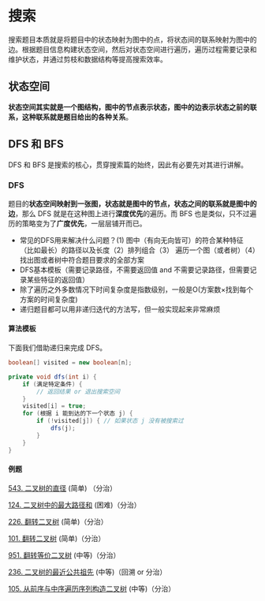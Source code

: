 # 搜索
搜索题目本质就是将题目中的状态映射为图中的点，将状态间的联系映射为图中的边。根据题目信息构建状态空间，然后对状态空间进行遍历，遍历过程需要记录和维护状态，并通过剪枝和数据结构等提高搜索效率。

## 状态空间

**状态空间其实就是一个图结构，图中的节点表示状态，图中的边表示状态之前的联系，这种联系就是题目给出的各种关系**。

## DFS 和 BFS

DFS 和 BFS 是搜索的核心，贯穿搜索篇的始终，因此有必要先对其进行讲解。

### DFS

题目的**状态空间映射到一张图，状态就是图中的节点，状态之间的联系就是图中的边**，那么 DFS 就是在这种图上进行**深度优先**的遍历。而 BFS 也是类似，只不过遍历的策略变为了**广度优先**，一层层铺开而已。

- 常见的DFS用来解决什么问题？(1) 图中（有向无向皆可）的符合某种特征（比如最长）的路径以及长度（2）排列组合（3） 遍历一个图（或者树）（4）找出图或者树中符合题目要求的全部方案
- DFS基本模板（需要记录路径，不需要返回值 and 不需要记录路径，但需要记录某些特征的返回值）
- 除了遍历之外多数情况下时间复杂度是指数级别，一般是O(方案数×找到每个方案的时间复杂度)
- 递归题目都可以用非递归迭代的方法写，但一般实现起来非常麻烦

#### 算法模板

下面我们借助递归来完成 DFS。

```java
boolean[] visited = new boolean[n];

private void dfs(int i) {
    if (满足特定条件) {
        // 返回结果 or 退出搜索空间
    }
    visited[i] = true;
    for (根据 i 能到达的下一个状态 j) {
        if (!visited[j]) { // 如果状态 j 没有被搜索过
            dfs(j);
        }
    }
}
```

#### 例题

[543. 二叉树的直径](../problems/LeetCode543.java) (简单) （分治）

[124. 二叉树中的最大路径和](../problems/LeetCode124.java) (困难)（分治）

[226. 翻转二叉树](../problems/LeetCode226.java) (简单)（分治）

[101. 翻转二叉树](../problems/LeetCode101.java) (简单)（分治）

[951. 翻转等价二叉树](../problems/LeetCode951.java) (中等)（分治）

[236. 二叉树的最近公共祖先](../problems/LeetCode236.java) (中等)（回溯 or 分治）

[105. 从前序与中序遍历序列构造二叉树](../problems/LeetCode105.java) (中等)（分治）
